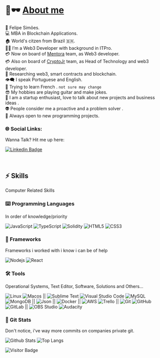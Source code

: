 # 👋🕶️ [About me](https://github.com/ffelipesimoes)

🐍 Felipe Simões. </br>
💻 MBA in Blockchain Applications.</br>
🏠 World's citzen from Brazil 🇧🇷. <br/>
👨‍💻 I’m a Web3 Developer with background in ITPro.<br/>
💳 Now on board of [Mentora](https://www.mentora.gg/) team, as Web3 developer.</br>
💳 Also on board of [CryptoJr](https://cryptojr.org/) team, as Head of Technology and web3 developer.</br>
🔭 Researching web3, smart contracts and blockchain.<br/>
👁️‍🗨️ I speak Portuguese and English.</br>
💬 Trying to learn French . `not sure may change`<br/>
😎 My hobbies are playing guitar and make jokes.</br>
🎩 I am a startup enthusiast, love to talk about new projects and business ideas .</br>
👽 People consider me a proactive and a problem solver .</br>
🍕 Always open to new programming projects.</br>

### 🌐 Social Links:

Wanna Talk? Hit me up here:

[![Linkedin Badge](https://img.shields.io/badge/-Felipe-blue?style=flat-square&logo=Linkedin&logoColor=white&link=https://www.linkedin.com/in/ffelipesimoes/)](https://www.linkedin.com/in/ffelipesimoes/)

</br>

## ⚡ Skills

Computer Related Skills

### ⌨️ Programming Languages

In order of knowledge/priority

![JavaScript](https://img.shields.io/badge/-JavaScript-black?style=for-the-badge&logo=javascript)
![TypeScript](https://img.shields.io/badge/-TypeScript-black?style=for-the-badge&logo=typescript)
![Solidity](https://img.shields.io/badge/-Solidity-black?style=for-the-badge&logo=solidity)
![HTML5](https://img.shields.io/badge/-HTML5-black?style=for-the-badge&logo=html5)
![CSS3](https://img.shields.io/badge/-CSS3-black?style=for-the-badge&logo=css3)

### 🧠 Frameworks

Frameworks i worked with i know i can be of help

![Nodejs](https://img.shields.io/badge/-Nodejs-black?style=for-the-badge&logo=Node.js)
![React](https://img.shields.io/badge/-React-black?style=for-the-badge&logo=react&logoColor=orange)

### 🛠️ Tools

Operational Systems, Text Editor, Software, Solutions and Others...

![Linux](https://img.shields.io/badge/-Linux-black?style=for-the-badge&logo=linux)
![Macos](https://img.shields.io/badge/-Macos-black?style=for-the-badge&logo=apple) ||
![Sublime Text](https://img.shields.io/badge/-Sublime%20Text-black?style=for-the-badge&logo=sublimetext)
![Visual Studio Code](https://img.shields.io/badge/-Visual%20Studio%20Code-black?style=for-the-badge&logo=visualstudiocode)
![MySQL](https://img.shields.io/badge/-MySQL-black?style=for-the-badge&logo=mysql)
![MongoDB](https://img.shields.io/badge/-MongoDB-black?style=for-the-badge&logo=mongodb)
||
![Json](https://img.shields.io/badge/-Json-black?style=for-the-badge&logo=json)
||
![Docker](https://img.shields.io/badge/-Docker-black?style=for-the-badge&logo=docker)
||
![AWS](https://img.shields.io/badge/AWS-black?style=for-the-badge&logo=amazonaws)
![Trello](https://img.shields.io/badge/-Trello-black?style=for-the-badge&logo=trello)
||
![Git](https://img.shields.io/badge/-Git-black?style=for-the-badge&logo=git)
![GitHub](https://img.shields.io/badge/-GitHub-black?style=for-the-badge&logo=github)
![GitLab](https://img.shields.io/badge/-GitLab-black?style=for-the-badge&logo=gitlab)
||
![OBS Studio](https://img.shields.io/badge/-OBS%20Studio-black?style=for-the-badge&logo=obsstudio)
![Audacity](https://img.shields.io/badge/-Audacity-black?style=for-the-badge&logo=audacity)

### 🧿 Git Stats

Don't notice, i've way more commits on companies private git.

![Github Stats](https://github-readme-stats.vercel.app/api?username=ffelipesimoes&count_private=true&show_icons=true&include_all_commits=true)
![Top Langs](https://github-readme-stats.vercel.app/api/top-langs/?username=ffelipesimoes&hide=jupyter%20notebook&layout=compact)

![Visitor Badge](https://visitor-badge.laobi.icu/badge?page_id=ffelipesimoes.ffelipesimoes)
